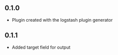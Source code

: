 ## 0.1.0
  - Plugin created with the logstash plugin generator
## 0.1.1 
  - Added target field for output
